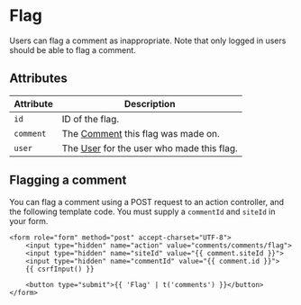 # Flag
Users can flag a comment as inappropriate. Note that only logged in users should be able to flag a comment.

## Attributes

Attribute | Description
--- | ---
`id` | ID of the flag.
`comment` | The [Comment](docs:developers/comment) this flag was made on.
`user` | The [User](https://docs.craftcms.com/api/v3/craft-elements-user.html) for the user who made this flag.

## Flagging a comment

You can flag a comment using a POST request to an action controller, and the following template code. You must supply a `commentId` and `siteId` in your form.

```twig
<form role="form" method="post" accept-charset="UTF-8">
    <input type="hidden" name="action" value="comments/comments/flag">
    <input type="hidden" name="siteId" value="{{ comment.siteId }}">
    <input type="hidden" name="commentId" value="{{ comment.id }}">
    {{ csrfInput() }}

    <button type="submit">{{ 'Flag' | t('comments') }}</button>
</form>
```
